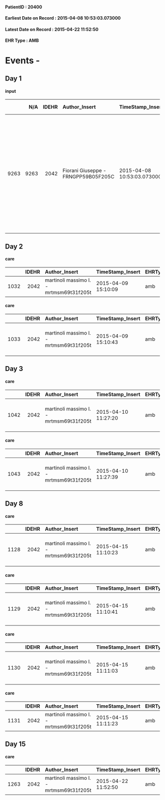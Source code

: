 
#### PatientID : 20400
#### Earliest Date on Record : 2015-04-08 10:53:03.073000
#### Latest Date on Record : 2015-04-22 11:52:50
#### EHR Type : AMB

# Events - 

## Day 1

#### input
|      |    N/A |   IDEHR | Author_Insert                       | TimeStamp_Insert           | EHRType   |   PatientID |   IDDigitalSignDocument | persone_vicine   |   Unnamed: 0_x.1 |   IDANAMNESI_SOCIALE | Patient   | FamigliaAltro   | Paziente_T   | FamigliaAltro_T   |   Non_Rilevabile_x.1 | Note_Non_Rilevabile_x.1   | opt_Problemi   | Note_I                                                                                                                                                                                                                                      | ds_note_timori                                                                                                                                                                         | chk_contr_sintomi   | chk_competenza                                 | opt_paziente_a      | opt_famiglia_a   | opt_adeguatezza   | ds_note_ad                                                                        | opt_paziente_solo   | ds_note_con                                                                                                                                                                             | opt_presente_assente   | Caregiver_principale   | opt_necessario   | opt_risorse_ec   | opt_paziente_psi   | opt_Ins_vol   | opt_inv_civile   |   invalidita_perc | Needs               | Domestic partnership   | opt_disponibilita_f   | opt_indennita_acc   | opt_famiglia_psi   | opt_disponibilit_paz   |
|-----:|-------:|--------:|:------------------------------------|:---------------------------|:----------|------------:|------------------------:|:-----------------|-----------------:|---------------------:|:----------|:----------------|:-------------|:------------------|---------------------:|:--------------------------|:---------------|:--------------------------------------------------------------------------------------------------------------------------------------------------------------------------------------------------------------------------------------------|:---------------------------------------------------------------------------------------------------------------------------------------------------------------------------------------|:--------------------|:-----------------------------------------------|:--------------------|:-----------------|:------------------|:----------------------------------------------------------------------------------|:--------------------|:----------------------------------------------------------------------------------------------------------------------------------------------------------------------------------------|:-----------------------|:-----------------------|:-----------------|:-----------------|:-------------------|:--------------|:-----------------|------------------:|:--------------------|:-----------------------|:----------------------|:--------------------|:-------------------|:-----------------------|
| 9263 |   9263 |    2042 | Fiorani Giuseppe - FRNGPP59B05F205C | 2015-04-08 10:53:03.073000 | AMB       |       20400 |                   47893 | N/A              |              807 |                  505 | Si#1      | Si#1            | No#0         | Si#1              |                    0 | NR                        | No#0           | Il pz √® consapevole della malattia oncologica, ma secondo la figlia ha ancora aspettative di miglioramento e di stabilizzazione di malattia. I figli sono stati informati su un quadro di aspettative di vita non superiori a qualche mese | La figlia √® molto preoccupata per le algie non del tutto controllate dalla terapia in atto (oggi 26 marzo, ha fissato una visita con la TdD di Niguarda per la verifica farmacologica | controllo sintomi#0 | competenza/capacit√† assistenziale caregiver#0 | Sovradimensionate#0 | Congruenti#1     | Da valutare#2     | Dal primo colloquio non ho rilevato limiti di adeguatezza delle risorse familiari | Si#1                | vive con la moglie Anna Maria di aa 71.Due figli fuori casa: Marina di aa 48,impegata all'Istituto Redaelli di Milano, abitante nelle vicinanze e Fabio di aa 44, residente a Vimercate | Presente#1             | La moglie              | No#0             | Adeguate#1       | No#0               | No#0          | Si#1             |               100 | Clinici#0;Sociali#1 | Coniuge/Convivente#0   | No#0                  | No#0                | No#0               | No#0                   |


## Day 2

#### care
|      |   IDEHR | Author_Insert                           | TimeStamp_Insert    | EHRType   |   PatientID |   IDGESTIONE_AUSILI |   ds_ncons |   opt_annulla_consegna | dt_Ric_consegna     | dt_ric_cons_forn    | opt_ausilio           |
|-----:|--------:|:----------------------------------------|:--------------------|:----------|------------:|--------------------:|-----------:|-----------------------:|:--------------------|:--------------------|:----------------------|
| 1032 |    2042 | martinoli massimo l. - mrtmsm69t31f205t | 2015-04-09 15:10:09 | amb       |       20400 |                 875 |      24940 |                      0 | 2015-03-31 00:00:00 | 2015-03-31 00:00:00 | swivel seat bath # 22 |

#### care
|      |   IDEHR | Author_Insert                           | TimeStamp_Insert    | EHRType   |   PatientID |   IDGESTIONE_AUSILI |   ds_ncons |   opt_annulla_consegna | ds_note_x           | dt_Ric_consegna     | dt_ric_cons_forn    | opt_ausilio                          |
|-----:|--------:|:----------------------------------------|:--------------------|:----------|------------:|--------------------:|-----------:|-----------------------:|:--------------------|:--------------------|:--------------------|:-------------------------------------|
| 1033 |    2042 | martinoli massimo l. - mrtmsm69t31f205t | 2015-04-09 15:10:43 | amb       |       20400 |                 876 |      24990 |                      0 | 2 wheels + 2 probes | 2015-04-08 00:00:00 | 2015-04-08 00:00:00 | 2 tips walker 2 wheels (walker) # 10 |


## Day 3

#### care
|      |   IDEHR | Author_Insert                           | TimeStamp_Insert    | EHRType   |   PatientID |   IDGESTIONE_AUSILI |   ds_ncons |   opt_annulla_consegna | dt_Ric_consegna     | dt_ric_cons_forn    | opt_ausilio                                     |
|-----:|--------:|:----------------------------------------|:--------------------|:----------|------------:|--------------------:|-----------:|-----------------------:|:--------------------|:--------------------|:------------------------------------------------|
| 1042 |    2042 | martinoli massimo l. - mrtmsm69t31f205t | 2015-04-10 11:27:20 | amb       |       20400 |                 885 |      25017 |                      0 | 2015-04-10 00:00:00 | 2015-04-10 00:00:00 | electronic articulated bed with side rails # 14 |

#### care
|      |   IDEHR | Author_Insert                           | TimeStamp_Insert    | EHRType   |   PatientID |   IDGESTIONE_AUSILI |   ds_ncons |   opt_annulla_consegna | dt_Ric_consegna     | dt_ric_cons_forn    | opt_ausilio                             |
|-----:|--------:|:----------------------------------------|:--------------------|:----------|------------:|--------------------:|-----------:|-----------------------:|:--------------------|:--------------------|:----------------------------------------|
| 1043 |    2042 | martinoli massimo l. - mrtmsm69t31f205t | 2015-04-10 11:27:39 | amb       |       20400 |                 886 |      25017 |                      0 | 2015-04-10 00:00:00 | 2015-04-10 00:00:00 | antid air mattress with compressor # 16 |


## Day 8

#### care
|      |   IDEHR | Author_Insert                           | TimeStamp_Insert    | EHRType   |   PatientID |   IDGESTIONE_AUSILI |   ds_ncons |   ds_nritiro |   opt_annulla_consegna | dt_Ric_consegna     | dt_ric_cons_forn    | dt_ric_ritiro       | dt_ric_ritiro_forn   | opt_ausilio                             |
|-----:|--------:|:----------------------------------------|:--------------------|:----------|------------:|--------------------:|-----------:|-------------:|-----------------------:|:--------------------|:--------------------|:--------------------|:---------------------|:----------------------------------------|
| 1128 |    2042 | martinoli massimo l. - mrtmsm69t31f205t | 2015-04-15 11:10:23 | amb       |       20400 |                 971 |      25017 |        25058 |                      0 | 2015-04-10 00:00:00 | 2015-04-10 00:00:00 | 2015-04-15 00:00:00 | 2015-04-15 00:00:00  | antid air mattress with compressor # 16 |

#### care
|      |   IDEHR | Author_Insert                           | TimeStamp_Insert    | EHRType   |   PatientID |   IDGESTIONE_AUSILI |   ds_ncons |   ds_nritiro |   opt_annulla_consegna | dt_Ric_consegna     | dt_ric_cons_forn    | dt_ric_ritiro       | dt_ric_ritiro_forn   | opt_ausilio                                     |
|-----:|--------:|:----------------------------------------|:--------------------|:----------|------------:|--------------------:|-----------:|-------------:|-----------------------:|:--------------------|:--------------------|:--------------------|:---------------------|:------------------------------------------------|
| 1129 |    2042 | martinoli massimo l. - mrtmsm69t31f205t | 2015-04-15 11:10:41 | amb       |       20400 |                 972 |      25017 |        25058 |                      0 | 2015-04-10 00:00:00 | 2015-04-10 00:00:00 | 2015-04-15 00:00:00 | 2015-04-15 00:00:00  | electronic articulated bed with side rails # 14 |

#### care
|      |   IDEHR | Author_Insert                           | TimeStamp_Insert    | EHRType   |   PatientID |   IDGESTIONE_AUSILI |   ds_ncons |   ds_nritiro |   opt_annulla_consegna | ds_note_x           | dt_Ric_consegna     | dt_ric_cons_forn    | dt_ric_ritiro       | dt_ric_ritiro_forn   | opt_ausilio                          |
|-----:|--------:|:----------------------------------------|:--------------------|:----------|------------:|--------------------:|-----------:|-------------:|-----------------------:|:--------------------|:--------------------|:--------------------|:--------------------|:---------------------|:-------------------------------------|
| 1130 |    2042 | martinoli massimo l. - mrtmsm69t31f205t | 2015-04-15 11:11:03 | amb       |       20400 |                 973 |      24990 |        25058 |                      0 | 2 wheels + 2 probes | 2015-04-08 00:00:00 | 2015-04-08 00:00:00 | 2015-04-15 00:00:00 | 2015-04-15 00:00:00  | 2 tips walker 2 wheels (walker) # 10 |

#### care
|      |   IDEHR | Author_Insert                           | TimeStamp_Insert    | EHRType   |   PatientID |   IDGESTIONE_AUSILI |   ds_ncons |   ds_nritiro |   opt_annulla_consegna | dt_Ric_consegna     | dt_ric_cons_forn    | dt_ric_ritiro       | dt_ric_ritiro_forn   | opt_ausilio           |
|-----:|--------:|:----------------------------------------|:--------------------|:----------|------------:|--------------------:|-----------:|-------------:|-----------------------:|:--------------------|:--------------------|:--------------------|:---------------------|:----------------------|
| 1131 |    2042 | martinoli massimo l. - mrtmsm69t31f205t | 2015-04-15 11:11:23 | amb       |       20400 |                 974 |      24940 |        25058 |                      0 | 2015-03-31 00:00:00 | 2015-03-31 00:00:00 | 2015-04-15 00:00:00 | 2015-04-15 00:00:00  | swivel seat bath # 22 |


## Day 15

#### care
|      |   IDEHR | Author_Insert                           | TimeStamp_Insert    | EHRType   |   PatientID |   IDGESTIONE_AUSILI |   ds_ncons |   ds_nbolla | dt_consegna         |   ds_nritiro |   opt_annulla_consegna | dt_Ric_consegna     | dt_ric_cons_forn    | dt_ric_ritiro       | dt_ric_ritiro_forn   | opt_ausilio           |
|-----:|--------:|:----------------------------------------|:--------------------|:----------|------------:|--------------------:|-----------:|------------:|:--------------------|-------------:|-----------------------:|:--------------------|:--------------------|:--------------------|:---------------------|:----------------------|
| 1263 |    2042 | martinoli massimo l. - mrtmsm69t31f205t | 2015-04-22 11:52:50 | amb       |       20400 |                1107 |      24940 |         303 | 2015-04-01 00:00:00 |        25058 |                      0 | 2015-03-31 00:00:00 | 2015-03-31 00:00:00 | 2015-04-15 00:00:00 | 2015-04-15 00:00:00  | swivel seat bath # 22 |


